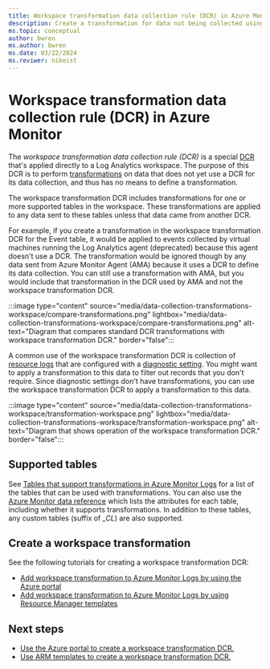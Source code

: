 ```yaml
---
title: Workspace transformation data collection rule (DCR) in Azure Monitor
description: Create a transformation for data not being collected using a data collection rule (DCR).
ms.topic: conceptual
author: bwren
ms.author: bwren
ms.date: 03/22/2024
ms.reviwer: nikeist
---
```


# Workspace transformation data collection rule (DCR) in Azure Monitor

The *workspace transformation data collection rule (DCR)* is a special [DCR](./data-collection-rule-overview.md) that's applied directly to a Log Analytics workspace. The purpose of this DCR is to perform [transformations](./data-collection-transformations.md) on data that does not yet use a DCR for its data collection, and thus has no means to define a transformation.

The workspace transformation DCR includes transformations for one or more supported tables in the workspace. These transformations are applied to any data sent to these tables unless that data came from another DCR. 

For example, if you create a transformation in the workspace transformation DCR for the Event table, it would be applied to events collected by virtual machines running the Log Analytics agent (deprecated) because this agent doesn't use a DCR. The transformation would be ignored though by any data sent from Azure Monitor Agent (AMA) because it uses a DCR to define its data collection. You can still use a transformation with AMA, but you would include that transformation in the DCR used by AMA and not the workspace transformation DCR.

:::image type="content" source="media/data-collection-transformations-workspace/compare-transformations.png" lightbox="media/data-collection-transformations-workspace/compare-transformations.png" alt-text="Diagram that compares standard DCR transformations with workspace transformation DCR." border="false":::

A common use of the workspace transformation DCR is collection of [resource logs](./resource-logs.md) that are configured with a [diagnostic setting](./diagnostic-settings.md). You might want to apply a transformation to this data to filter out records that you don't require. Since diagnostic settings don't have transformations, you can use the workspace transformation DCR to apply a transformation to this data.

:::image type="content" source="media/data-collection-transformations-workspace/transformation-workspace.png" lightbox="media/data-collection-transformations-workspace/transformation-workspace.png" alt-text="Diagram that shows operation of the workspace transformation DCR." border="false":::

## Supported tables
See [Tables that support transformations in Azure Monitor Logs](../logs/tables-feature-support.md) for a list of the tables that can be used with transformations. You can also use the [Azure Monitor data reference](/azure/azure-monitor/reference/) which lists the attributes for each table, including whether it supports transformations. In addition to these tables, any custom tables (suffix of *_CL*) are also supported.

## Create a workspace transformation

See the following tutorials for creating a workspace transformation DCR:

- [Add workspace transformation to Azure Monitor Logs by using the Azure portal](../logs/tutorial-workspace-transformations-portal.md)
- [Add workspace transformation to Azure Monitor Logs by using Resource Manager templates](../logs/tutorial-workspace-transformations-api.md) 


## Next steps

- [Use the Azure portal to create a workspace transformation DCR.](../logs/tutorial-workspace-transformations-api.md)
- [Use ARM templates to create a workspace transformation DCR.](../logs/tutorial-workspace-transformations-portal.md)

